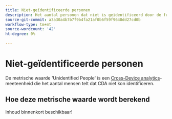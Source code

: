 ```yaml
---
title: Niet-geïdentificeerde personen
description: Het aantal personen dat niet is geïdentificeerd door de functie voor apparaatanalyse.
source-git-commit: a3a30a4b7b7f9b4fa21af0b6f59f9648dd27cd0b
workflow-type: tm+mt
source-wordcount: '42'
ht-degree: 0%

---
```


# Niet-geïdentificeerde personen

De metrische waarde &#39;Unidentified People&#39; is een [Cross-Device analytics](../cda/overview.md)-meeteenheid die het aantal mensen telt dat CDA niet kon identificeren.

## Hoe deze metrische waarde wordt berekend

Inhoud binnenkort beschikbaar!
